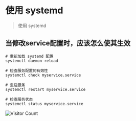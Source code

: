 # 使用 systemd
> 使用 systemd

## 当修改service配置时，应该怎么使其生效

```shell
# 重新加载 systemd 配置
systemctl daemon-reload

# 检查服务配置的有效性
systemctl check myservice.service

# 重启服务
systemctl restart myservice.service

# 检查服务状态
systemctl status myservice.service
```

![Visitor Count](https://profile-counter.glitch.me/brotherbigbao/count.svg)